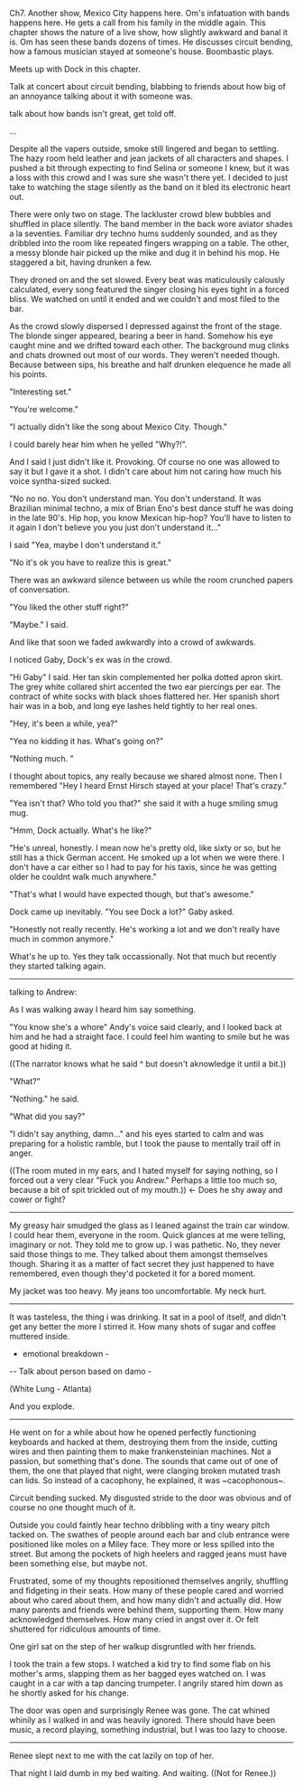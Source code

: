 Ch7. Another show, Mexico City happens here. Om's infatuation with bands happens here. He gets a call from his family in the middle again. This chapter shows the nature of a live show, how slightly awkward and banal it is. Om has seen these bands dozens of times. He discusses circuit bending, how a famous musician stayed at someone's house. Boombastic plays.

Meets up with Dock in this chapter.

Talk at concert about circuit bending, blabbing to friends about how big of an annoyance talking about it with someone was.

talk about how bands isn't great, get told off.



...

Despite all the vapers outside, smoke still lingered and began to settling. The hazy room held leather and jean jackets of all characters and shapes. I pushed a bit through expecting to find Selina or someone I knew, but it was a loss with this crowd and I was sure she wasn't there yet. I decided to just take to watching the stage silently as the band on it bled its electronic heart out.

There were only two on stage. The lackluster crowd blew bubbles and shuffled in place silently. The band member in the back wore aviator shades a la seventies. Familiar dry techno hums suddenly sounded, and as they dribbled into the room like repeated fingers wrapping on a table. The other, a messy blonde hair picked up the mike and dug it in behind his mop. He staggered a bit, having drunken a few.

They droned on and the set slowed. Every beat was maticulously calously calculated, every song featured the singer closing his eyes tight in a forced bliss. We watched on until it ended and we couldn't and most filed to the bar.

As the crowd slowly dispersed I depressed against the front of the stage. The blonde singer appeared, bearing a beer in hand. Somehow his eye caught mine and we drifted toward each other. The background mug clinks and chats drowned out most of our words. They weren't needed though. Because between sips, his breathe and half drunken elequence he made all his points.

"Interesting set."

"You're welcome."

"I actually didn't like the song about Mexico City. Though."

I could barely hear him when he yelled "Why?!".

And I said I just didn't like it. Provoking. Of course no one was allowed to say it but I gave it a shot. I didn't care about him not caring how much his voice syntha-sized sucked.

"No no no. You don't understand man. You don't understand. It was Brazilian minimal techno, a mix of Brian Eno's best dance stuff he was doing in the late 90's. Hip hop, you know Mexican hip-hop? You'll have to listen to it again I don't believe you you just don't understand it..."

I said "Yea, maybe I don't understand it."

"No it's ok you have to realize this is great."

There was an awkward silence between us while the room crunched papers of conversation.

"You liked the other stuff right?"

"Maybe." I said.

And like that soon we faded awkwardly into a crowd of awkwards.

I noticed Gaby, Dock's ex was in the crowd.

"Hi Gaby" I said. Her tan skin complemented her polka dotted apron skirt. The grey white collared shirt accented the two ear piercings per ear. The contract of white socks with black shoes flattered her. Her spanish short hair was in a bob, and long eye lashes held tightly to her real ones.

"Hey, it's been a while, yea?"

"Yea no kidding it has. What's going on?"

"Nothing much. "

I thought about topics, any really because we shared almost none. Then I remembered "Hey I heard Ernst Hirsch stayed at your place! That's crazy."

"Yea isn't that? Who told you that?" she said it with a huge smiling smug mug.

"Hmm, Dock actually. What's he like?"

"He's unreal, honestly. I mean now he's pretty old, like sixty or so, but he still has a thick German accent. He smoked up a lot when we were there. I don't have a car either so I had to pay for his taxis, since he was getting older he couldnt walk much anywhere."

"That's what I would have expected though, but that's awesome."

Dock came up inevitably. "You see Dock a lot?" Gaby asked. 

"Honestly not really recently. He's working a lot and we don't really have much in common anymore."

What's he up to. Yes they talk occassionally. Not that much but recently they started talking again.



----------------------------

talking to Andrew:

As I was walking away I heard him say something.

"You know she's a whore" Andy's voice said clearly, and I looked back at him and he had a straight face. I could feel him wanting to smile but he was good at hiding it.

((The narrator knows what he said ^ but doesn't aknowledge it until a bit.))

"What?"

"Nothing." he said.

"What did you say?"

"I didn't say anything, damn..." and his eyes started to calm and was preparing for a holistic ramble, but I took the pause to mentally trail off in anger. 

((The room muted in my ears, and I hated myself for saying nothing, so I forced out a very clear "Fuck you Andrew." Perhaps a little too much so, because a bit of spit trickled out of my mouth.)) <- Does he shy away and cower or fight?



----------------




My greasy hair smudged the glass as I leaned against the train car window. I could hear them, everyone in the room. Quick glances at me were telling, imaginary or not. They told me to grow up. I was pathetic. No, they never said those things to me. They talked about them amongst themselves though. Sharing it as a matter of fact secret they just happened to have remembered, even though they'd pocketed it for a bored moment.

My jacket was too heavy. My jeans too uncomfortable. My neck hurt.












---

It was tasteless, the thing i was drinking. It sat in a pool of itself, and didn't get any better the more I stirred it. How many shots of sugar and coffee muttered inside.

- emotional breakdown -



-- Talk about person based on damo -








(White Lung - Atlanta)

And you explode.



--------------

He went on for a while about how he opened perfectly functioning keyboards and hacked at them, destroying them from the inside, cutting wires and then painting them to make frankensteinian machines. Not a passion, but something that's done. The sounds that came out of one of them, the one that played that night, were clanging broken mutated trash can lids. So instead of a cacophony, he explained, it was ~cacophonous~.



Circuit bending sucked. My disgusted stride to the door was obvious and of course no one thought much of it.



Outside you could faintly hear techno dribbling with a tiny weary pitch tacked on. The swathes of people around each bar and club entrance were positioned like moles on a Miley face. They more or less spilled into the street. But among the pockets of high heelers and ragged jeans must have been something else, but maybe not.



Frustrated, some of my thoughts repositioned themselves angrily, shuffling and fidgeting in their seats. How many of these people cared and worried about who cared about them, and how many didn't and actually did. How many parents and friends were behind them, supporting them. How many acknowledged themselves. How many cried in angst over it. Or felt shuttered for ridiculous amounts of time.



One girl sat on the step of her walkup disgruntled with her friends.



I took the train a few stops. I watched a kid try to find some flab on his mother's arms, slapping them as her bagged eyes watched on. I was caught in a car with a tap dancing trumpeter. I angrily stared him down as he shortly asked for his change.



The door was open and surprisingly Renee was gone. The cat whined whinily as I walked in and was heavily ignored. There should have been music, a record playing, something industrial, but I was too lazy to choose.

---------





Renee slept next to me with the cat lazily on top of her.

That night I laid dumb in my bed waiting. And waiting. ((Not for Renee.))
